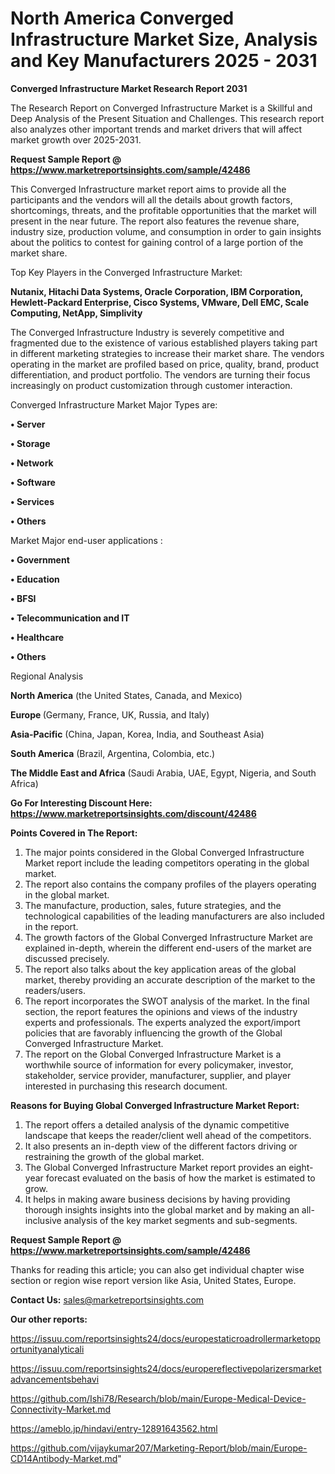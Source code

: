 # North America Converged Infrastructure Market Size, Analysis and Key Manufacturers 2025 - 2031

<strong>Converged Infrastructure Market Research Report 2031</strong>

The Research Report on Converged Infrastructure Market is a Skillful and Deep Analysis of the Present Situation and Challenges. This research report also analyzes other important trends and market drivers that will affect market growth over 2025-2031.

<strong>Request Sample Report @ <a href=https://www.marketreportsinsights.com/sample/42486>https://www.marketreportsinsights.com/sample/42486</a></strong>

This Converged Infrastructure market report aims to provide all the participants and the vendors will all the details about growth factors, shortcomings, threats, and the profitable opportunities that the market will present in the near future. The report also features the revenue share, industry size, production volume, and consumption in order to gain insights about the politics to contest for gaining control of a large portion of the market share.

Top Key Players in the Converged Infrastructure Market:

<strong>Nutanix, Hitachi Data Systems, Oracle Corporation, IBM Corporation, Hewlett-Packard Enterprise, Cisco Systems, VMware, Dell EMC, Scale Computing, NetApp, Simplivity</strong>

The Converged Infrastructure Industry is severely competitive and fragmented due to the existence of various established players taking part in different marketing strategies to increase their market share. The vendors operating in the market are profiled based on price, quality, brand, product differentiation, and product portfolio. The vendors are turning their focus increasingly on product customization through customer interaction.

Converged Infrastructure Market Major Types are:

<strong>•  Server

•  Storage

•  Network

•  Software

•  Services

•  Others</strong>

Market Major end-user applications :

<strong>•  Government

•  Education

•  BFSI

•  Telecommunication and IT

•  Healthcare

•  Others</strong>

Regional Analysis

</u><strong><b>North America</b></strong> (the United States, Canada, and Mexico)

<strong><b>Europe </b></strong>(Germany, France, UK, Russia, and Italy)

<strong><b>Asia-Pacific</b></strong> (China, Japan, Korea, India, and Southeast Asia)

<strong><b>South America</b></strong> (Brazil, Argentina, Colombia, etc.)

<strong><b>The Middle East and Africa</b></strong> (Saudi Arabia, UAE, Egypt, Nigeria, and South Africa)

<strong>Go For Interesting Discount Here: <a href=https://www.marketreportsinsights.com/discount/42486>https://www.marketreportsinsights.com/discount/42486</a></strong>

<strong>Points Covered in The Report:</strong>
<ol>
  <li>The major points considered in the Global Converged Infrastructure Market report include the leading competitors operating in the global market.</li>
  <li>The report also contains the company profiles of the players operating in the global market.</li>
  <li>The manufacture, production, sales, future strategies, and the technological capabilities of the leading manufacturers are also included in the report.</li>
  <li>The growth factors of the Global Converged Infrastructure Market are explained in-depth, wherein the different end-users of the market are discussed precisely.</li>
  <li>The report also talks about the key application areas of the global market, thereby providing an accurate description of the market to the readers/users.</li>
  <li>The report incorporates the SWOT analysis of the market. In the final section, the report features the opinions and views of the industry experts and professionals. The experts analyzed the export/import policies that are favorably influencing the growth of the Global Converged Infrastructure Market.</li>
  <li>The report on the Global Converged Infrastructure Market is a worthwhile source of information for every policymaker, investor, stakeholder, service provider, manufacturer, supplier, and player interested in purchasing this research document.</li>
</ol>
<strong>Reasons for Buying Global Converged Infrastructure Market Report:</strong>

<ol>
  <li>The report offers a detailed analysis of the dynamic competitive landscape that keeps the reader/client well ahead of the competitors.</li>
  <li>It also presents an in-depth view of the different factors driving or restraining the growth of the global market.</li>
  <li>The Global Converged Infrastructure Market report provides an eight-year forecast evaluated on the basis of how the market is estimated to grow.</li>
  <li>It helps in making aware business decisions by having providing thorough insights insights into the global market and by making an all-inclusive analysis of the key market segments and sub-segments.</li>
</ol>
<strong>Request Sample Report @ <a href=https://www.marketreportsinsights.com/sample/42486>https://www.marketreportsinsights.com/sample/42486</a></strong>


Thanks for reading this article; you can also get individual chapter wise section or region wise report version like Asia, United States, Europe.

<strong>Contact Us:</strong>
sales@marketreportsinsights.com

<strong>Our other reports:</strong>

<a href=https://issuu.com/reportsinsights24/docs/europestaticroadrollermarketopportunityanalyticali>https://issuu.com/reportsinsights24/docs/europestaticroadrollermarketopportunityanalyticali</a>

<a href=https://issuu.com/reportsinsights24/docs/europereflectivepolarizersmarketadvancementsbehavi>https://issuu.com/reportsinsights24/docs/europereflectivepolarizersmarketadvancementsbehavi</a>

<a href=https://github.com/Ishi78/Research/blob/main/Europe-Medical-Device-Connectivity-Market.md>https://github.com/Ishi78/Research/blob/main/Europe-Medical-Device-Connectivity-Market.md</a>

<a href=https://ameblo.jp/hindavi/entry-12891643562.html>https://ameblo.jp/hindavi/entry-12891643562.html</a>

<a href=https://github.com/vijaykumar207/Marketing-Report/blob/main/Europe-CD14Antibody-Market.md>https://github.com/vijaykumar207/Marketing-Report/blob/main/Europe-CD14Antibody-Market.md</a>"
